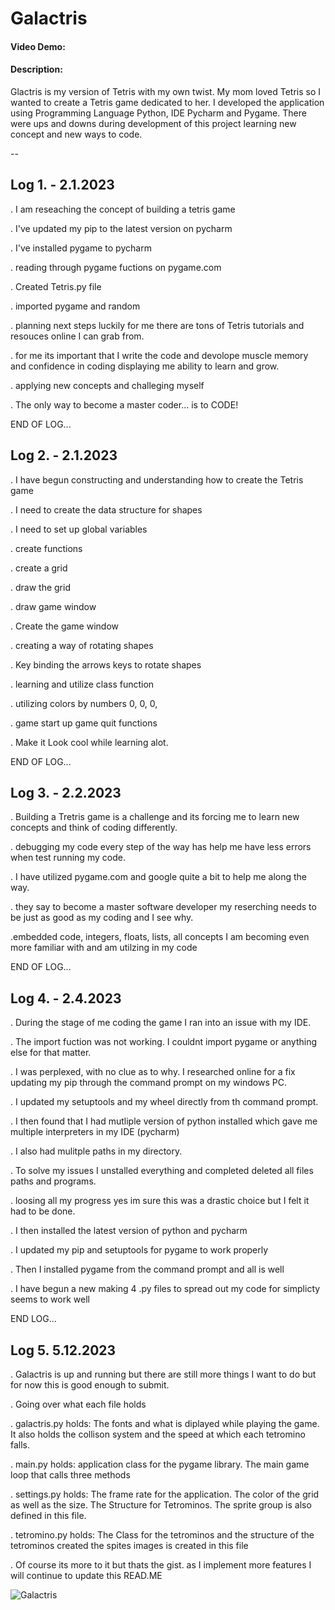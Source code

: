 # Galactris
#### Video Demo:  <URL HERE>
#### Description:
Glactris is my version of Tetris with my own twist.
My mom loved Tetris so I wanted to create a Tetris game
dedicated to her.
I developed the application using Programming Language Python, IDE Pycharm and Pygame. There were ups and downs during
development of this project learning new concept and new ways to code.

--
## Log 1. - 2.1.2023

. I am reseaching the concept of building a tetris game

. I've updated my pip to the latest version on pycharm

. I've installed pygame to pycharm

. reading through pygame fuctions on pygame.com

. Created Tetris.py file

. imported pygame and random

. planning next steps luckily for me there are tons of Tetris tutorials and resouces online I can grab from. 

. for me its important that I write the code and devolope muscle memory and confidence in coding displaying me ability to learn and grow.

. applying new concepts and challeging myself

. The only way to become a master coder... is to CODE!

END OF LOG...


## Log 2. - 2.1.2023 

. I have begun constructing and understanding how to create the Tetris game

. I need to create the data structure for shapes

. I need to set up global variables

. create functions

. create a grid

. draw the grid

. draw game window

. Create the game window

. creating a way of rotating shapes

. Key binding the arrows keys to rotate shapes

. learning and utilize class function

. utilizing colors by numbers 0, 0, 0,

. game start up game quit functions

. Make it Look cool while learning alot.

END OF LOG...


## Log 3. - 2.2.2023

. Building a Tretris game is a challenge and its forcing me to learn new concepts and think of coding differently.

. debugging my code every step of the way has help me have less errors when test running my code.

. I have utilized pygame.com and google quite a bit to help me along the way.

. they say to become a master software developer my reserching needs to be just as good as my coding and I see why.

.embedded code, integers, floats, lists, all concepts I am becoming even more familiar with and am utilzing in my code

END OF LOG...

## Log 4. - 2.4.2023

. During the stage of me coding the game I ran into an issue with my IDE.

. The import fuction was not working. I couldnt import pygame or anything else for that matter.

. I was perplexed, with no clue as to why. I researched online for a fix updating my pip through the command prompt on my windows PC.

. I updated my setuptools and my wheel directly from th command prompt.

. I then found that I had mutliple version of python installed which gave me multiple interpreters in my IDE (pycharm)

. I also had mulitple paths in my directory.

. To solve my issues I unstalled everything and completed deleted all files paths and programs.

. loosing all my progress yes im sure this was a drastic choice but I felt it had to be done.

. I then installed the latest version of python and pycharm

. I updated my pip and setuptools for pygame to work properly

. Then I installed pygame from the command prompt and all is well

. I have begun a new making 4 .py files to spread out my code for simplicty seems to work well

END LOG...


## Log 5. 5.12.2023
  
. Galactris is up and running but there are still more things I want to do but for now this is good enough to submit.

. Going over what each file holds

. galactris.py holds: The fonts and what is diplayed while playing the game. It also holds the collison system and the speed at which each tetromino falls.
  
. main.py holds:  application class for the pygame library. The main game loop that calls three methods
  
. settings.py holds:  The frame rate for the application. The color of the grid as well as the size. The Structure for Tetrominos. The sprite group is also defined in this file.
  
. tetromino.py holds:  The Class for the tetrominos and the structure of the tetrominos created the spites images is created in this file
  
. Of course its more to it but thats the gist. as I implement more features I will continue to update this READ.ME 
  
  
  ![Galactris](https://github.com/Jaybsand/Galactris-Project/assets/122297091/eb6cd4e3-f1eb-4f27-9308-b7d27433fe0f)
